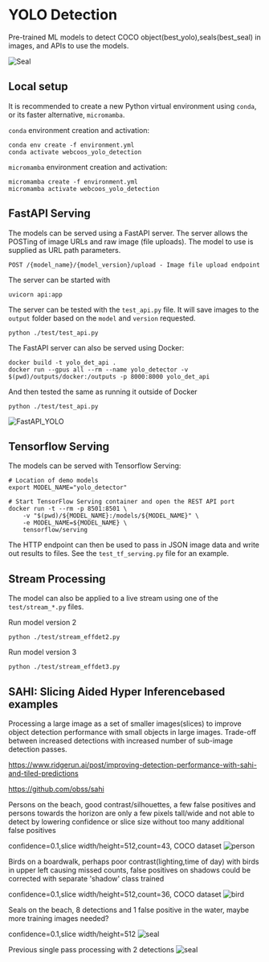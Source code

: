 # YOLO Detection

Pre-trained ML models to detect COCO object(best_yolo),seals(best_seal) in images, and APIs to use the models.

![Seal](example.jpg "Seal")

## Local setup

It is recommended to create a new Python virtual environment using `conda`, or
its faster alternative, `micromamba`.

`conda` environment creation and activation:

```shell
conda env create -f environment.yml
conda activate webcoos_yolo_detection
```

`micromamba` environment creation and activation:

```shell
micromamba create -f environment.yml
micromamba activate webcoos_yolo_detection
```

## FastAPI Serving

The models can be served using a FastAPI server. The server allows the POSTing of image URLs and raw image (file uploads). The model to use is supplied as URL path parameters.

```shell
POST /{model_name}/{model_version}/upload - Image file upload endpoint
```

The server can be started with

```shell
uvicorn api:app
```

The server can be tested with the `test_api.py` file. It will save images to the `output` folder based on the `model` and `version` requested.

```shell
python ./test/test_api.py
```

The FastAPI server can also be served using Docker:

```shell
docker build -t yolo_det_api .
docker run --gpus all --rm --name yolo_detector -v $(pwd)/outputs/docker:/outputs -p 8000:8000 yolo_det_api
```

And then tested the same as running it outside of Docker

```shell
python ./test/test_api.py
```
![FastAPI_YOLO](fast_api_yolo.jpg "FastAPI YOLO")

## Tensorflow Serving

The models can be served with Tensorflow Serving:

```shell
# Location of demo models
export MODEL_NAME="yolo_detector"

# Start TensorFlow Serving container and open the REST API port
docker run -t --rm -p 8501:8501 \
    -v "$(pwd)/${MODEL_NAME}:/models/${MODEL_NAME}" \
    -e MODEL_NAME=${MODEL_NAME} \
    tensorflow/serving
```

The HTTP endpoint can then be used to pass in JSON image data and write out results to files. See the `test_tf_serving.py` file for an example.

## Stream Processing

The model can also be applied to a live stream using one of the `test/stream_*.py` files.

Run model version 2

```shell
python ./test/stream_effdet2.py
```

Run model version 3

```shell
python ./test/stream_effdet3.py
```
## SAHI: Slicing Aided Hyper Inferencebased examples

Processing a large image as a set of smaller images(slices) to improve object detection performance with small objects in large images. Trade-off between increased detections with increased number of sub-image detection passes.

https://www.ridgerun.ai/post/improving-detection-performance-with-sahi-and-tiled-predictions

https://github.com/obss/sahi

Persons on the beach, good contrast/silhouettes, a few false positives and persons towards the horizon are only a few pixels tall/wide and not able to detect by lowering confidence or slice size without too many additional false positives

confidence=0.1,slice width/height=512,count=43, COCO dataset
![person](person_0.1_512_43_nolabel.jpg "person")

Birds on a boardwalk, perhaps poor contrast(lighting,time of day) with birds in upper left causing missed counts, false positives on shadows could be corrected with separate 'shadow' class trained

confidence=0.1,slice width/height=512,count=36, COCO dataset
![bird](bird_0.1_512_36.jpg "bird")

Seals on the beach, 8 detections and 1 false positive in the water, maybe more training images needed?

confidence=0.1,slice width/height=512
![seal](seal_0.1_512.jpg "seal")

Previous single pass processing with 2 detections
![seal](annotated.yolo.best_seal.v1.tmmc_prls-2024-05-23-230332Z.jpg "seal")

